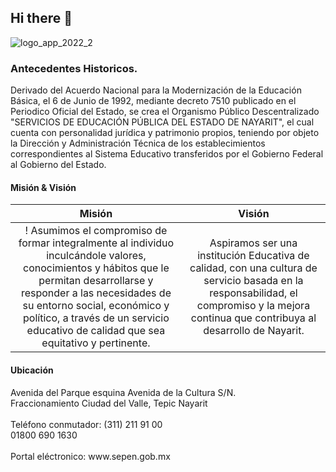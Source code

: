 ## Hi there 👋


![logo_app_2022_2](https://user-images.githubusercontent.com/20001641/192375353-3f81df0a-44ea-42cf-90f7-7a81b5a4226b.png)


### Antecedentes Historicos.
Derivado del Acuerdo Nacional para la Modernización de la Educación Básica, el 6 de Junio de 1992, mediante decreto 7510 publicado en el Periodico Oficial del Estado, se crea el Organismo Público Descentralizado "SERVICIOS DE EDUCACIÓN PÚBLICA DEL ESTADO DE NAYARIT", el cual cuenta con personalidad jurídica y patrimonio propios, teniendo por objeto la Dirección y Administración Técnica de los establecimientos correspondientes al Sistema Educativo transferidos por el Gobierno Federal al Gobierno del Estado.

#### Misión & Visión

Misión          | Visión
:-------------------------:|:-------------------------:
! Asumimos el compromiso de formar integralmente al individuo inculcándole valores, conocimientos y hábitos que le permitan desarrollarse y responder a las necesidades de su entorno social, económico y político, a través de un servicio educativo de calidad que sea equitativo y pertinente.| Aspiramos ser una institución Educativa de calidad, con una cultura de servicio basada en la responsabilidad, el compromiso y la mejora continua que contribuya al desarrollo de Nayarit.

#### Ubicación
<p><i class="mdi mdi-map-marker-radius fa-1x fa-pull-left fa-border" aria-hidden="true"></i> Avenida del Parque esquina Avenida de la Cultura S/N.<br>Fraccionamiento Ciudad del Valle, Tepic Nayarit<br><br><i class="fas fa-phone fa-1x fa-pull-left fa-border" aria-hidden="true"></i>Teléfono conmutador: (311) 211 91 00<br>01800 690 1630<br><br><i class="mdi mdi-web fa-1x fa-pull-left fa-border" aria-hidden="true"></i> Portal eléctronico: www.sepen.gob.mx </p>

<!--

**Here are some ideas to get you started:**

🙋‍♀️ A short introduction - what is your organization all about?
🌈 Contribution guidelines - how can the community get involved?
👩‍💻 Useful resources - where can the community find your docs? Is there anything else the community should know?
🍿 Fun facts - what does your team eat for breakfast?
🧙 Remember, you can do mighty things with the power of [Markdown](https://docs.github.com/github/writing-on-github/getting-started-with-writing-and-formatting-on-github/basic-writing-and-formatting-syntax)
-->
